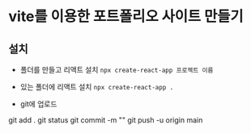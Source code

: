 # vite를 이용한 포트폴리오 사이트 만들기

## 설치
- 폴더를 만들고 리액트 설치 `npx create-react-app 프로젝트 이름`
- 있는 폴더에 리액트 설치 `npx create-react-app .`

- git에 업로드

git add .
git status
git commit -m ""
git push -u origin main 